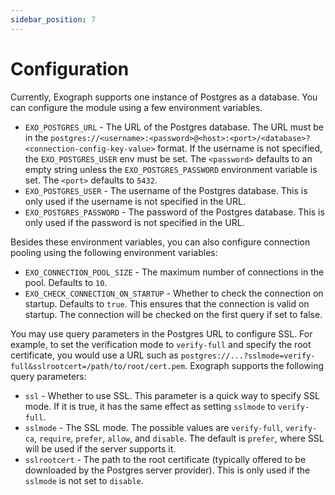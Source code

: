 ```yaml
---
sidebar_position: 7
---
```


# Configuration

Currently, Exograph supports one instance of Postgres as a database. You can configure the module using a few environment variables.

- `EXO_POSTGRES_URL` - The URL of the Postgres database. The URL must be in the `postgres://<username>:<password>@<host>:<port>/<database>?<connection-config-key-value>` format. If the username is not specified, the `EXO_POSTGRES_USER` env must be set. The `<password>` defaults to an empty string unless the `EXO_POSTGRES_PASSWORD` environment variable is set. The `<port>` defaults to `5432`.
- `EXO_POSTGRES_USER` - The username of the Postgres database. This is only used if the username is not specified in the URL.
- `EXO_POSTGRES_PASSWORD` - The password of the Postgres database. This is only used if the password is not specified in the URL.

Besides these environment variables, you can also configure connection pooling using the following environment variables:

- `EXO_CONNECTION_POOL_SIZE` - The maximum number of connections in the pool. Defaults to `10`.
- `EXO_CHECK_CONNECTION_ON_STARTUP` - Whether to check the connection on startup. Defaults to `true`. This ensures that the connection is valid on startup. The connection will be checked on the first query if set to false.

You may use query parameters in the Postgres URL to configure SSL. For example, to set the verification mode to `verify-full` and specify the root certificate, you would use a URL such as `postgres://...?sslmode=verify-full&sslrootcert=/path/to/root/cert.pem`. Exograph supports the following query parameters:

- `ssl` - Whether to use SSL. This parameter is a quick way to specify SSL mode. If it is true, it has the same effect as setting `sslmode` to `verify-full`.
- `sslmode` - The SSL mode. The possible values are `verify-full`, `verify-ca`, `require`, `prefer`, `allow`, and `disable`. The default is `prefer`, where SSL will be used if the server supports it.
- `sslrootcert` - The path to the root certificate (typically offered to be downloaded by the Postgres server provider). This is only used if the `sslmode` is not set to `disable`.
